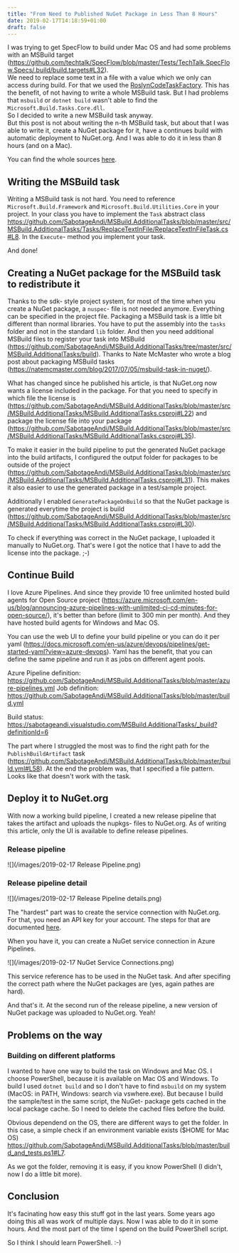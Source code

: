 ```yaml
---
title: "From Need to Published NuGet Package in Less Than 8 Hours"
date: 2019-02-17T14:18:59+01:00
draft: false
---
```


I was trying to get SpecFlow to build under Mac OS and had some problems with an MSBuild target (<https://github.com/techtalk/SpecFlow/blob/master/Tests/TechTalk.SpecFlow.Specs/.build/build.targets#L32>).  
We need to replace some text in a file with a value which we only can access during build. For that we used the [RoslynCodeTaskFactory](https://docs.microsoft.com/en-us/visualstudio/msbuild/msbuild-roslyncodetaskfactory?view=vs-2017). This has the benefit, of not having to write a whole MSBuild task. But I had problems that `msbuild` or `dotnet build` wasn't able to find the `Microsoft.Build.Tasks.Core.dll`.  
So I decided to write a new MSBuild task anyway.  
But this post is not about writing the n-th MSBuild task, but about that I was able to write it, create a NuGet package for it, have a continues build with automatic deployment to NuGet.org. And I was able to do it in less than 8 hours (and on a Mac).

You can find the whole sources [here](https://github.com/SabotageAndi/MSBuild.AdditionalTasks).

## Writing the MSBuild task

Writing a MSBuild task is not hard. You need to reference `Microsoft.Build.Framework` and `Microsoft.Build.Utilities.Core` in your project. In your class you have to implement the `Task` abstract class <https://github.com/SabotageAndi/MSBuild.AdditionalTasks/blob/master/src/MSBuild.AdditionalTasks/Tasks/ReplaceTextInFile/ReplaceTextInFileTask.cs#L8>. In the `Execute`- method you implement your task.

And done!

## Creating a NuGet package for the MSBuild task to redistribute it

Thanks to the sdk- style project system, for most of the time when you create a NuGet package, a `nuspec`- file is not needed anymore. Everything can be specified in the project file.
Packaging a MSBuild task is a little bit different than normal libraries. You have to put the assembly into the `tasks` folder and not in the standard `lib` folder. And then you need additional MSBuild files to register your task into MSBuild (<https://github.com/SabotageAndi/MSBuild.AdditionalTasks/tree/master/src/MSBuild.AdditionalTasks/build>). Thanks to Nate McMaster who wrote a blog post about packaging MSBuild tasks (<https://natemcmaster.com/blog/2017/07/05/msbuild-task-in-nuget/>).

What has changed since he published his article, is that NuGet.org now wants a license included in the package. For that you need to specify in which file the license is (<https://github.com/SabotageAndi/MSBuild.AdditionalTasks/blob/master/src/MSBuild.AdditionalTasks/MSBuild.AdditionalTasks.csproj#L22>) and package the license file into your package (<https://github.com/SabotageAndi/MSBuild.AdditionalTasks/blob/master/src/MSBuild.AdditionalTasks/MSBuild.AdditionalTasks.csproj#L35>).

To make it easier in the build pipeline to put the generated NuGet package into the build artifacts, I configured the output folder for packages to be outside of the project (<https://github.com/SabotageAndi/MSBuild.AdditionalTasks/blob/master/src/MSBuild.AdditionalTasks/MSBuild.AdditionalTasks.csproj#L31>).
This makes it also easier to use the generated package in a test/sample project.

Additionally I enabled `GeneratePackageOnBuild` so that the NuGet package is generated everytime the project is build (<https://github.com/SabotageAndi/MSBuild.AdditionalTasks/blob/master/src/MSBuild.AdditionalTasks/MSBuild.AdditionalTasks.csproj#L30>).

To check if everything was correct in the NuGet package, I uploaded it manually to NuGet.org. That's were I got the notice that I have to add the license into the package. ;-)

## Continue Build

I love Azure Pipelines. And since they provide 10 free unlimited hosted build agents for Open Source project (<https://azure.microsoft.com/en-us/blog/announcing-azure-pipelines-with-unlimited-ci-cd-minutes-for-open-source/>), it's better than before (limit to 300 min per month). And they have hosted build agents for Windows and Mac OS.

You can use the web UI to define your build pipeline or you can do it per yaml (<https://docs.microsoft.com/en-us/azure/devops/pipelines/get-started-yaml?view=azure-devops>).
Yaml has the benefit, that you can define the same pipeline and run it as jobs on different agent pools.

Azure Pipeline definition: <https://github.com/SabotageAndi/MSBuild.AdditionalTasks/blob/master/azure-pipelines.yml>
Job definition: <https://github.com/SabotageAndi/MSBuild.AdditionalTasks/blob/master/build.yml>

Build status: https://sabotageandi.visualstudio.com/MSBuild.AdditionalTasks/_build?definitionId=6

The part where I struggled the most was to find the right path for the `PublishBuildArtifact` task (<https://github.com/SabotageAndi/MSBuild.AdditionalTasks/blob/master/build.yml#L58>). At the end the problem was, that I specified a file pattern. Looks like that doesn't work with the task.

## Deploy it to NuGet.org

With now a working build pipeline, I created a new release pipeline that takes the artifact and uploads the nupkgs- files to NuGet.org.
As of writing this article, only the UI is available to define release pipelines.

### Release pipeline

![](/images/2019-02-17 Release Pipeline.png)

### Release pipeline detail

![](/images/2019-02-17 Release Pipeline details.png)

The "hardest" part was to create the service connection with NuGet.org. For that, you need an API key for your account. The steps for that are documented [here](https://docs.microsoft.com/en-us/nuget/create-packages/publish-a-package#create-api-keys).

When you have it, you can create a NuGet service connection in Azure Pipelines.

![](/images/2019-02-17 NuGet Service Connections.png)

This service reference has to be used in the NuGet task. And after specifing the correct path where the NuGet packages are (yes, again pathes are hard).

And that's it. At the second run of the release pipeline, a new version of NuGet package was uploaded to NuGet.org. Yeah!

## Problems on the way

### Building on different platforms

I wanted to have one way to build the task on Windows and Mac OS. I choose PowerShell, because it is available on Mac OS and Windows.
To build I used `dotnet build` and so I don't have to find `msbuild` on my system (MacOS: in PATH, Windows: search via vswhere.exe). But because I build the sample/test in the same script, the NuGet- package gets cached in the local package cache. So I need to delete the cached files before the build.

Obvious dependend on the OS, there are different ways to get the folder. In this case, a simple check if an environment variable exists ($HOME for Mac OS)
<https://github.com/SabotageAndi/MSBuild.AdditionalTasks/blob/master/build_and_tests.ps1#L7>.

As we got the folder, removing it is easy, if you know PowerShell (I didn't, now I do a little bit more).

## Conclusion

It's facinating how easy this stuff got in the last years. Some years ago doing this all was work of multiple days. Now I was able to do it in some hours. And the most part of the time I spend on the build PowerShell script.

So I think I should learn PowerShell. :-)